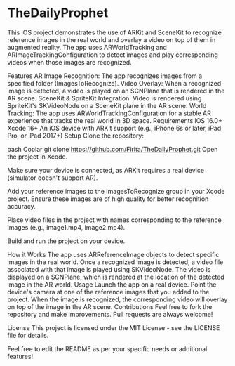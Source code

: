 # TheDailyProphet

This iOS project demonstrates the use of ARKit and SceneKit to recognize reference images in the real world and overlay a video on top of them in augmented reality. The app uses ARWorldTracking and ARImageTrackingConfiguration to detect images and play corresponding videos when those images are recognized.

Features
AR Image Recognition: The app recognizes images from a specified folder (ImagesToRecognize).
Video Overlay: When a recognized image is detected, a video is played on an SCNPlane that is rendered in the AR scene.
SceneKit & SpriteKit Integration: Video is rendered using SpriteKit's SKVideoNode on a SceneKit plane in the AR scene.
World Tracking: The app uses ARWorldTrackingConfiguration for a stable AR experience that tracks the real world in 3D space.
Requirements
iOS 16.0+
Xcode 16+
An iOS device with ARKit support (e.g., iPhone 6s or later, iPad Pro, or iPad 2017+)
Setup
Clone the repository:

bash
Copiar
git clone https://github.com/Firita/TheDailyProphet.git
Open the project in Xcode.

Make sure your device is connected, as ARKit requires a real device (simulator doesn't support AR).

Add your reference images to the ImagesToRecognize group in your Xcode project. Ensure these images are of high quality for better recognition accuracy.

Place video files in the project with names corresponding to the reference images (e.g., image1.mp4, image2.mp4).

Build and run the project on your device.

How it Works
The app uses ARReferenceImage objects to detect specific images in the real world.
Once a recognized image is detected, a video file associated with that image is played using SKVideoNode.
The video is displayed on a SCNPlane, which is rendered at the location of the detected image in the AR world.
Usage
Launch the app on a real device.
Point the device's camera at one of the reference images that you added to the project.
When the image is recognized, the corresponding video will overlay on top of the image in the AR scene.
Contributions
Feel free to fork the repository and make improvements. Pull requests are always welcome!

License
This project is licensed under the MIT License - see the LICENSE file for details.

Feel free to edit the README as per your specific needs or additional features!
